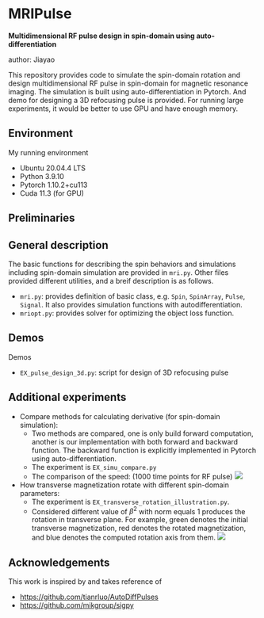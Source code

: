 # MRIPulse
**Multidimensional RF pulse design in spin-domain using auto-differentiation**

author: Jiayao

This repository provides code to simulate the spin-domain rotation and design multidimensional RF pulse in spin-domain for magnetic resonance imaging. The simulation is built using auto-differentiation in Pytorch. And demo for designing a 3D refocusing pulse is provided. For running large experiments, it would be better to use GPU and have enough memory.

## Environment
My running environment
- Ubuntu 20.04.4 LTS
- Python 3.9.10
- Pytorch 1.10.2+cu113
- Cuda 11.3 (for GPU)

## Preliminaries


## General description
The basic functions for describing the spin behaviors and simulations including spin-domain simulation are provided in `mri.py`. Other files provided different utilities, and a breif description is as follows.
- `mri.py`: provides definition of basic class, e.g. `Spin`, `SpinArray`, `Pulse`, `Signal`. It also provides simulation functions with autodifferentiation.
- `mriopt.py`: provides solver for optimizing the object loss function. 



## Demos
Demos
- `EX_pulse_design_3d.py`: script for design of 3D refocusing pulse

## Additional experiments
- Compare methods for calculating derivative (for spin-domain simulation): 
  - Two methods are compared, one is only build forward computation, another is our implementation with both forward and backward function. The backward function is explicitly implemented in Pytorch using auto-differentiation. 
  - The experiment is `EX_simu_compare.py`
  - The comparison of the speed: (1000 time points for RF pulse) ![](https://github.com/MIITT-MRI-Jianglab/MRIPulse/blob/main/EX_results/EX_simu_compare_speed.png)
- How transverse magnetization rotate with different spin-domain parameters:
  - The experiment is `EX_transverse_rotation_illustration.py`. 
  - Considered different value of $\beta^2$ with norm equals 1 produces the rotation in transverse plane. For example, green denotes the initial transverse magnetization, red denotes the rotated magnetization, and blue denotes the computed rotation axis from them. ![](https://github.com/MIITT-MRI-Jianglab/MRIPulse/blob/main/EX_results/EX_transverse_rotation_illustration.png) 


## Acknowledgements
This work is inspired by and takes reference of
- https://github.com/tianrluo/AutoDiffPulses
- https://github.com/mikgroup/sigpy
